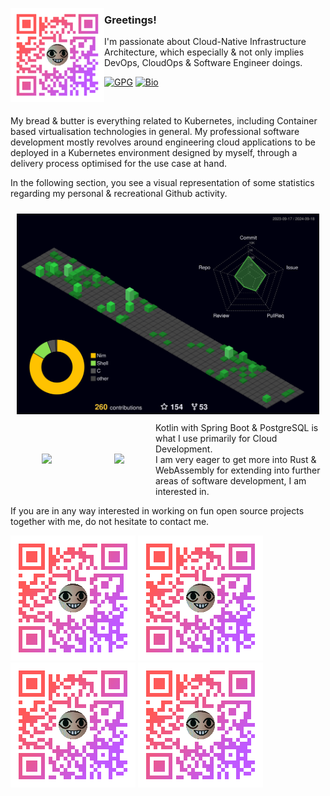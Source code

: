 <a align="left" href="https://akito.bio.link/"><img align="left" src="./img/akito-qr-lil-less.png"></a>

### Greetings!

I'm passionate about Cloud-Native Infrastructure Architecture, which especially & not only implies DevOps, CloudOps & Software Engineer doings.

[![GPG](https://img.shields.io/badge/GPG-0x6A48F58C713BBB08-313131?style=flat&labelColor=545454&color=313131)](https://github.com/theAkito.gpg) [![Bio](https://img.shields.io/badge/Bio-akito.bio.link-313131?style=flat&labelColor=545454&color=313131)](https://akito.bio.link/)

  <br>

My bread & butter is everything related to Kubernetes, including Container based virtualisation technologies in general. My professional software development mostly revolves around engineering cloud applications to be deployed in a Kubernetes environment designed by myself, through a delivery process optimised for the use case at hand.

In the following section, you see a visual representation of some statistics regarding my personal & recreational Github activity.

<section>
<div>
<a href="https://github.com/theAkito" style="margin:10px;float:left;max-width:2000px;">
  <img src="./profile-3d-contrib/profile-night-green.svg" />
</a>
<br>
<br>
<a href="https://github.com/theAkito" style="margin:50px;float:left;max-width:1000px;">
  <img src="https://github-readme-stats.vercel.app/api/top-langs/?username=theAkito&langs_count=10&hide=Smarty,CSS,HTML,JavaScript,PHP&exclude_repo=docs-1,awesome-docker,angular-drag-n-drop-directive,DietPi,su-exec,rke,UnCiv,mattermost-plugin-github,plumbly,easy-bcrypt,Nim,micro,feed-nim,nimble,docs,python-bna,transfer.sh,hugo-theme-hello-friend-ng,fixedzoom,piggybudget,docker-raspbian-stretch,ZeroNet,cryptomator,jumbly,vuvuzela,go,RetroShare,docker-retroshare,coffeeMiner,sakai,0bin,klidsaz,RSSOwl,inferno-os,retroshare-nogui_063,docker-32bit-debian-jessie-install,redparrot-src,go1.11.2_arm_bootstrap,docker-kub-dbg-worker,xxnimdbx,xxnimterop,libmdbx" />
</a>
<a href="https://skillicons.dev" style="margin:50px;float:left;max-width:1000px;">
  <img src="https://skillicons.dev/icons?i=nim,kotlin,rust,wasm,docker,kubernetes,git,github,linux,idea,vscode,androidstudio,ansible,bash,deno,graphql,md,nginx,postgres,raspberrypi,arduino,regex,spring,stackoverflow,devto,elixir,sentry&perline=6" />
</a>
</div>
</section>

  
  
  

<div align="left">
<p>
Kotlin with Spring Boot & PostgreSQL is what I use primarily for Cloud Development.  
<br>
I am very eager to get more into Rust & WebAssembly for extending into further areas of software development, I am interested in.
</p>
<p>
If you are in any way interested in working on fun open source projects together with me, do not hesitate to contact me.
</p>
</div>

<div align="left">
<a href="https://akito.bio.link/"><img src="./img/akito-qr.png"></a>
<a href="https://akito.bio.link/"><img src="./img/akito-qr.png"></a>
<a href="https://akito.bio.link/"><img src="./img/akito-qr.png"></a>
<a href="https://akito.bio.link/"><img src="./img/akito-qr.png"></a>
</div>